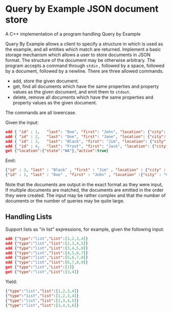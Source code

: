 # Query by Example JSON document store
A C++ implementation of a program handling Query by Example

Query By Example allows a client to specify a structure in which is used as the example, and all entities which match are returned. Implement a basic storage mechanism which allows a user to store documents in JSON format. The structure of the document may be otherwise arbitrary. The program accepts a command through `stdin` , followed by a space, followed by a document, followed by a newline. There are three allowed commands.

* add, store the given document.
* get, find all documents which have the same properties and property values as the given document, and emit them to `stdout`.
* delete, remove all documents which have the same properties and property values as the given document.

The commands are all lowercase.

Given the input:

```json
add { "id" : 1,   "last": "Doe", "first": "John", "location": {"city": "Oakland", "state": "CA", "postalCode": "94607"}, "active": true}
add { "id" : 2,   "last": "Doe", "first": "Jane", "location": {"city": "San Francisco", "state": "CA", "postalCode": "94105"}, "active": true}
add { "id" : 3,   "last": "Black", "first": "Jim", "location": {"city": "Oakland", "state": "WA", "postalCode": "99207"}, "active": true}
add { "id" : 4,   "last": "Frost", "first": "Jack", "location": {"city": "Seattle", "state": "WA", "postalCode": "98204"}, "active": false}
get {"location":{"state":"WA"},"active":true}
```

Emit:

```json
{"id" : 3, "last" : "Black" , "first" : "Jim" , "location" : {"city" : "Spokane" , "state" : "WA" , "postalCode" : "99207"}, "active" : true}
{"id" : 1, "last" : "Doe" , "first" : "John" , "location" :{"city" : "Oakland" , "state" : "CA" , "postalCode" : "94607"}, "active" : true}
```

Note that the documents are output in the exact format as they were input, If multiple documents are matched, the documents are emitted in the order they were created. The input may be rather complex and that the number of documents or the number of queries may be quite large.

## Handling Lists

Support lists as "in list” expressions, for example, given the following input:

```json
add {"type":"list","List":[1,2,3,4]}
add {"type":"list","list":[2,3,4,5]}
add {"type":"list","List":[3,4,5,6]}
add {"type":"list","list":[4,5,6,7]}
add {"type":"list","List":[5,6,7,8]}
add {"type":"list","list":[6,7,8,9]}
get {"type":"list","List":[1]}
get {"type":"list","List":[3,4]}
```

Yield:

```json
{"type":"list","list":[1,2,3,4]}
{"type":"1ist","list":[1,2,3,4]}
{"type":"list","list":[2,3,4,5]}
{"type":"list","list":[3,4,5,6]}
```
